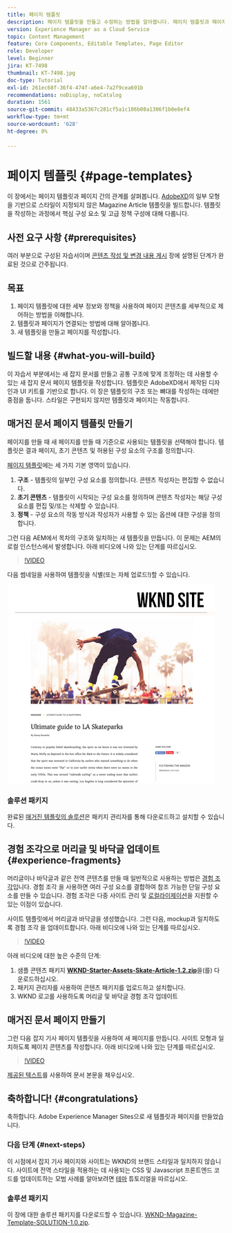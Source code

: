```yaml
---
title: 페이지 템플릿
description: 페이지 템플릿을 만들고 수정하는 방법을 알아봅니다. 페이지 템플릿과 페이지 간의 관계를 이해합니다. 컨텐츠에 대한 세분화된 거버넌스 및 브랜드 일관성을 제공하기 위해 페이지 템플릿의 정책을 구성하는 방법에 대해 알아봅니다.  잘 구성된 매거진 문서 템플릿은 Adobe XD의 목차를 기반으로 만들어집니다.
version: Experience Manager as a Cloud Service
topic: Content Management
feature: Core Components, Editable Templates, Page Editor
role: Developer
level: Beginner
jira: KT-7498
thumbnail: KT-7498.jpg
doc-type: Tutorial
exl-id: 261ec68f-36f4-474f-a6e4-7a2f9cea691b
recommendations: noDisplay, noCatalog
duration: 1561
source-git-commit: 48433a5367c281cf5a1c106b08a1306f1b0e8ef4
workflow-type: tm+mt
source-wordcount: '628'
ht-degree: 0%

---
```


# 페이지 템플릿 {#page-templates}

이 장에서는 페이지 템플릿과 페이지 간의 관계를 살펴봅니다. [AdobeXD](https://www.adobe.com/products/xd.html)의 일부 모형을 기반으로 스타일이 지정되지 않은 Magazine Article 템플릿을 빌드합니다. 템플릿을 작성하는 과정에서 핵심 구성 요소 및 고급 정책 구성에 대해 다룹니다.

## 사전 요구 사항 {#prerequisites}

여러 부분으로 구성된 자습서이며 [콘텐츠 작성 및 변경 내용 게시](./author-content-publish.md) 장에 설명된 단계가 완료된 것으로 간주됩니다.

## 목표

1. 페이지 템플릿에 대한 세부 정보와 정책을 사용하여 페이지 콘텐츠를 세부적으로 제어하는 방법을 이해합니다.
1. 템플릿과 페이지가 연결되는 방법에 대해 알아봅니다.
1. 새 템플릿을 만들고 페이지를 작성합니다.

## 빌드할 내용 {#what-you-will-build}

이 자습서 부분에서는 새 잡지 문서를 만들고 공통 구조에 맞게 조정하는 데 사용할 수 있는 새 잡지 문서 페이지 템플릿을 작성합니다. 템플릿은 AdobeXD에서 제작된 디자인과 UI 키트를 기반으로 합니다. 이 장은 템플릿의 구조 또는 뼈대를 작성하는 데에만 중점을 둡니다. 스타일은 구현되지 않지만 템플릿과 페이지는 작동합니다.

## 매거진 문서 페이지 템플릿 만들기

페이지를 만들 때 새 페이지를 만들 때 기준으로 사용되는 템플릿을 선택해야 합니다. 템플릿은 결과 페이지, 초기 콘텐츠 및 허용된 구성 요소의 구조를 정의합니다.

[페이지 템플릿](https://experienceleague.adobe.com/docs/experience-manager-cloud-service/sites/authoring/features/templates.html?lang=ko)에는 세 가지 기본 영역이 있습니다.

1. **구조** - 템플릿의 일부인 구성 요소를 정의합니다. 콘텐츠 작성자는 편집할 수 없습니다.
1. **초기 콘텐츠** - 템플릿이 시작되는 구성 요소를 정의하며 콘텐츠 작성자는 해당 구성 요소를 편집 및/또는 삭제할 수 있습니다.
1. **정책** - 구성 요소의 작동 방식과 작성자가 사용할 수 있는 옵션에 대한 구성을 정의합니다.

그런 다음 AEM에서 목차의 구조와 일치하는 새 템플릿을 만듭니다. 이 문제는 AEM의 로컬 인스턴스에서 발생합니다. 아래 비디오에 나와 있는 단계를 따르십시오.

>[!VIDEO](https://video.tv.adobe.com/v/332915?quality=12&learn=on)

다음 썸네일을 사용하여 템플릿을 식별(또는 자체 업로드!)할 수 있습니다.

![문서 페이지 템플릿 썸네일](./assets/page-templates/article-page-template-thumbnail.png)


### 솔루션 패키지

완료된 [매거진 템플릿의 솔루션](assets/page-templates/WKND-Magazine-Template-SOLUTION-1.1.zip)은 패키지 관리자를 통해 다운로드하고 설치할 수 있습니다.

## 경험 조각으로 머리글 및 바닥글 업데이트 {#experience-fragments}

머리글이나 바닥글과 같은 전역 콘텐츠를 만들 때 일반적으로 사용하는 방법은 [경험 조각](https://experienceleague.adobe.com/docs/experience-manager-learn/sites/experience-fragments/experience-fragments-feature-video-use.html?lang=ko)입니다. 경험 조각 을 사용하면 여러 구성 요소를 결합하여 참조 가능한 단일 구성 요소를 만들 수 있습니다. 경험 조각은 다중 사이트 관리 및 [로컬라이제이션](https://experienceleague.adobe.com/docs/experience-manager-core-components/using/components/experience-fragment.html?lang=ko#localized-site-structure)을 지원할 수 있는 이점이 있습니다.

사이트 템플릿에서 머리글과 바닥글을 생성했습니다. 그런 다음, mockup과 일치하도록 경험 조각 을 업데이트합니다. 아래 비디오에 나와 있는 단계를 따르십시오.

>[!VIDEO](https://video.tv.adobe.com/v/332916?quality=12&learn=on)

아래 비디오에 대한 높은 수준의 단계:

1. 샘플 콘텐츠 패키지 **[WKND-Starter-Assets-Skate-Article-1.2.zip](assets/page-templates/WKND-Starter-Assets-Skate-Article-1.2.zip)**&#x200B;을(를) 다운로드하십시오.
1. 패키지 관리자를 사용하여 콘텐츠 패키지를 업로드하고 설치합니다.
1. WKND 로고를 사용하도록 머리글 및 바닥글 경험 조각 업데이트

## 매거진 문서 페이지 만들기

그런 다음 잡지 기사 페이지 템플릿을 사용하여 새 페이지를 만듭니다. 사이트 모형과 일치하도록 페이지 콘텐츠를 작성합니다. 아래 비디오에 나와 있는 단계를 따르십시오.

>[!VIDEO](https://video.tv.adobe.com/v/332917?quality=12&learn=on)

[제공된 텍스트](./assets/page-templates/la-skateparks-copy.txt)를 사용하여 문서 본문을 채우십시오.

## 축하합니다! {#congratulations}

축하합니다. Adobe Experience Manager Sites으로 새 템플릿과 페이지를 만들었습니다.

### 다음 단계 {#next-steps}

이 시점에서 잡지 기사 페이지와 사이트는 WKND의 브랜드 스타일과 일치하지 않습니다. 사이트에 전역 스타일을 적용하는 데 사용되는 CSS 및 Javascript 프론트엔드 코드를 업데이트하는 모범 사례를 알아보려면 [테마](theming.md) 튜토리얼을 따르십시오.

### 솔루션 패키지

이 장에 대한 솔루션 패키지를 다운로드할 수 있습니다. [WKND-Magazine-Template-SOLUTION-1.0.zip](assets/page-templates/WKND-Magazine-Template-SOLUTION-1.0.zip).
